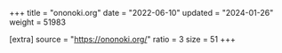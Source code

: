 +++
title = "ononoki.org"
date = "2022-06-10"
updated = "2024-01-26"
weight = 51983

[extra]
source = "https://ononoki.org/"
ratio = 3
size = 51
+++
